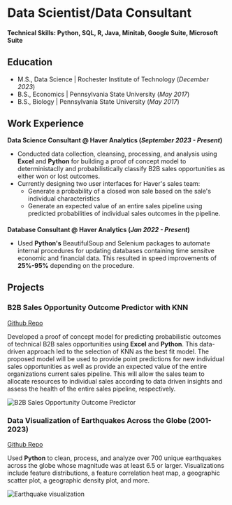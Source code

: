 # Data Scientist/Data Consultant
####
#### Technical Skills: Python, SQL, R, Java, Minitab, Google Suite, Microsoft Suite
####
####
## Education						       		
- M.S., Data Science	| Rochester Institute of Technology (_December 2023_)	 			        		
- B.S., Economics | Pennsylvania State University (_May 2017_)
- B.S., Biology | Pennsylvania State University (_May 2017_)


## Work Experience
**Data Science Consultant @ Haver Analytics (_September 2023 - Present_)**
- Conducted data collection, cleansing, processing, and analysis using **Excel** and **Python** for building a proof of concept model to deterministaclly and probabilistically classify B2B sales opportunities as either won or lost outcomes.
- Currently designing two user interfaces for Haver's sales team:
    - Generate a probability of a closed won sale based on the sale's individual characteristics
    - Generate an expected value of an entire sales pipeline using predicted probabilities of individual sales outcomes in the pipeline.
####
**Database Consultant @ Haver Analytics (_Jan 2022 - Present_)**
- Used **Python's** BeautifulSoup and Selenium packages to automate internal procedures for updating databases containing time sensitve economic and financial data. This resulted in speed improvements of **25%-95%** depending on the procedure.
####
####
## Projects
### B2B Sales Opportunity Outcome Predictor with KNN
[Github Repo]()

Developed a proof of concept model for predicting probabilistic outcomes of technical B2B sales opportunities using **Excel** and **Python**. This data-driven approach led to the selection of KNN as the best fit model. 
The proposed model will be used to provide point predictions for new individual sales opportunities as well as provide an expected value of the entire organizations current sales pipeline. This will allow the sales team to allocate resources to individual sales according to data driven insights and assess the health of the entire sales pipeline, respectively.


![B2B Sales Opportunity Outcome Predictor](/assets/img/salesteam.jpg)
####
### Data Visualization of Earthquakes Across the Globe (2001-2023)
[Github Repo]()

Used **Python** to clean, process, and analyze over 700 unique earthquakes across the globe whose magnitude was at least 6.5 or larger.  Visualizations include feature distributions, a feature correlation heat map, a geographic scatter plot, a geographic density plot, and more.

![Earthquake visualization](/assets/img/earthquake.jpg)

